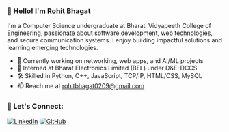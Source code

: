 ### 👋 Hello! I'm Rohit Bhagat

I'm a Computer Science undergraduate at Bharati Vidyapeeth College of Engineering, passionate about software development, web technologies, and secure communication systems. I enjoy building impactful solutions and learning emerging technologies.

- 🔭 Currently working on networking, web apps, and AI/ML projects  
- 🧠 Interned at Bharat Electronics Limited (BEL) under D&E–DCCS  
- 🛠️ Skilled in Python, C++, JavaScript, TCP/IP, HTML/CSS, MySQL  
- 📫 Reach me at [rohitbhagat0209@gmail.com](mailto:rohitbhagat0209@gmail.com)

### 🔗 Let's Connect:
[![LinkedIn](https://img.shields.io/badge/LinkedIn-blue?style=flat&logo=linkedin)](https://linkedin.com/in/irohit02)
[![GitHub](https://img.shields.io/badge/GitHub-black?style=flat&logo=github)](https://github.com/irohit02)
